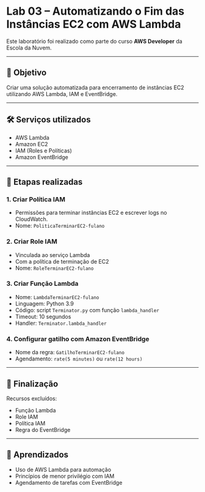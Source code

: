 # Lab 03 – Automatizando o Fim das Instâncias EC2 com AWS Lambda

Este laboratório foi realizado como parte do curso **AWS Developer** da Escola da Nuvem.

---

## 🎯 Objetivo

Criar uma solução automatizada para encerramento de instâncias EC2 utilizando AWS Lambda, IAM e EventBridge.

---

## 🛠️ Serviços utilizados

- AWS Lambda
- Amazon EC2
- IAM (Roles e Políticas)
- Amazon EventBridge

---

## 📌 Etapas realizadas

### 1. Criar Política IAM
- Permissões para terminar instâncias EC2 e escrever logs no CloudWatch.
- Nome: `PoliticaTerminarEC2-fulano`

### 2. Criar Role IAM
- Vinculada ao serviço Lambda
- Com a política de terminação de EC2
- Nome: `RoleTerminarEC2-fulano`

### 3. Criar Função Lambda
- Nome: `LambdaTerminarEC2-fulano`
- Linguagem: Python 3.9
- Código: script `Terminator.py` com função `lambda_handler`
- Timeout: 10 segundos
- Handler: `Terminator.lambda_handler`

### 4. Configurar gatilho com Amazon EventBridge
- Nome da regra: `GatilhoTerminarEC2-fulano`
- Agendamento: `rate(5 minutes)` ou `rate(12 hours)`

---

## 🧹 Finalização

Recursos excluídos:
- Função Lambda
- Role IAM
- Política IAM
- Regra do EventBridge

---

## 🧠 Aprendizados

- Uso de AWS Lambda para automação
- Princípios de menor privilégio com IAM
- Agendamento de tarefas com EventBridge

